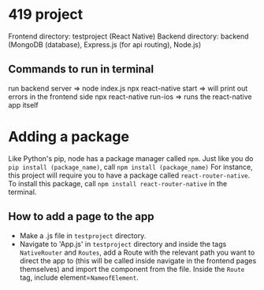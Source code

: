 # 419 project

Frontend directory: testproject (React Native)
Backend directory: backend (MongoDB (database), Express.js (for api routing), Node.js)

## Commands to run in terminal
run backend server => node index.js
npx react-native start => will print out errors in the frontend side
npx react-native run-ios => runs the react-native app itself

# Adding a package
Like Python's pip, node has a package manager called `npm`. 
Just like you do `pip install (package_name)`, call `npm install (package_name)`
For instance, this project will require you to have a package called `react-router-native`. 
To install this package, call `npm install react-router-native` in the terminal.

## How to add a page to the app
- Make a .js file in `testproject` directory.
- Navigate to 'App.js' in `testproject` directory and inside the tags `NativeRouter` and `Routes`, add a Route with the relevant path you want to direct the app to (this will be called inside navigate in the frontend pages themselves) and import the component from the file. Inside the `Route` tag, include element=`NameofElement`.